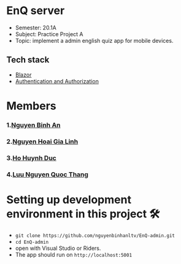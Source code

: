 # EnQ server
- Semester: 20.1A
- Subject: Practice Project A
- Topic: implement a admin english quiz app for mobile devices.

## Tech stack

- [Blazor][blazor]
- [Authentication and Authorization][auth]

[blazor]: https://docs.microsoft.com/en-us/aspnet/core/blazor/?view=aspnetcore-3.1/
[auth]: https://docs.microsoft.com/en-us/aspnet/core/blazor/security/?view=aspnetcore-3.1#:~:text=Blazor%20WebAssembly%20apps%20run%20on,apply%20to%20routable%20Razor%20components.

# Members
### 1.[Nguyen Binh An](https://github.com/nguyenbinhanltv)

### 2.[Nguyen Hoai Gia Linh](https://github.com/linhsol26)

### 3.[Ho Huynh Duc](https://github.com/duca7)

### 4.[Luu Nguyen Quoc Thang](https://github.com/thangluu93)

# Setting up development environment in this project 🛠

- `git clone https://github.com/nguyenbinhanltv/EnQ-admin.git`
- `cd EnQ-admin`
- open with Visual Studio or Riders.
- The app should run on `http://localhost:5001`

